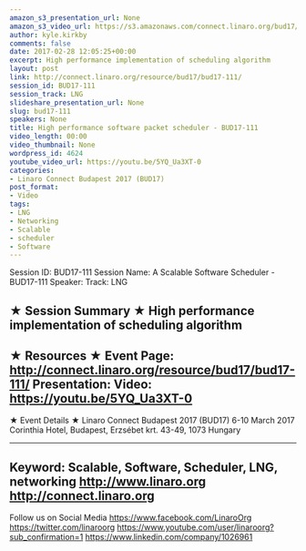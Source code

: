 ```yaml
---
amazon_s3_presentation_url: None
amazon_s3_video_url: https://s3.amazonaws.com/connect.linaro.org/bud17/Videos/Monday/BUD17-111%20A%20Scalable%20Software%20Scheduler.mp4
author: kyle.kirkby
comments: false
date: 2017-02-28 12:05:25+00:00
excerpt: High performance implementation of scheduling algorithm
layout: post
link: http://connect.linaro.org/resource/bud17/bud17-111/
session_id: BUD17-111
session_track: LNG
slideshare_presentation_url: None
slug: bud17-111
speakers: None
title: High performance software packet scheduler - BUD17-111
video_length: 00:00
video_thumbnail: None
wordpress_id: 4624
youtube_video_url: https://youtu.be/5YQ_Ua3XT-0
categories:
- Linaro Connect Budapest 2017 (BUD17)
post_format:
- Video
tags:
- LNG
- Networking
- Scalable
- scheduler
- Software
---
```


Session ID: BUD17-111
Session Name: A Scalable Software Scheduler - BUD17-111
Speaker:
Track: LNG


★ Session Summary ★
High performance implementation of scheduling algorithm
---------------------------------------------------
★ Resources ★
Event Page: http://connect.linaro.org/resource/bud17/bud17-111/
Presentation:
Video: https://youtu.be/5YQ_Ua3XT-0
---------------------------------------------------

★ Event Details ★
Linaro Connect Budapest 2017 (BUD17)
6-10 March 2017
Corinthia Hotel, Budapest,
Erzsébet krt. 43-49,
1073 Hungary

---------------------------------------------------
Keyword: Scalable, Software, Scheduler, LNG, networking
http://www.linaro.org
http://connect.linaro.org
---------------------------------------------------
Follow us on Social Media
https://www.facebook.com/LinaroOrg
https://twitter.com/linaroorg
https://www.youtube.com/user/linaroorg?sub_confirmation=1
https://www.linkedin.com/company/1026961
